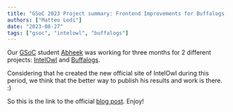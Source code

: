 ```yaml
---
title: "GSoC 2023 Project summary: Frontend Improvements for Buffalogs, IntelOwl"
authors: ["Matteo Lodi"]
date: "2023-08-27"
tags: ["gsoc", "intelowl", "buffalogs"]
---
```


Our [GSoC](https://summerofcode.withgoogle.com/) student [Abheek](https://twitter.com/abheekblahblah) was working for three months for 2 different projects: [IntelOwl](https://intelowlproject.github.io/) and [Buffalogs](https://github.com/certego/BuffaLogs).

Considering that he created the new official site of IntelOwl during this period, we think that the better way to publish his results and work is there. :)

So this is the link to the official [blog post](https://intelowlproject.github.io/blogs/gsoc23_project_summary). Enjoy!
